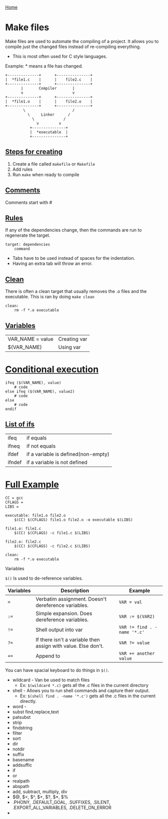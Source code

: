 [Home](../README.md#cc)

# Make files
Make files are used to automate the compiling of a project. It allows you to compile just the changed files instead of re-compiling everything.
- This is most often used for C style languages.

Example: * means a file has changed.
```
+--------------+      +---------------+
|  *file1.c    |      |    file2.c    |
+--------------+      +---------------+
       |       Compiler       |
       v                      v
+--------------+      +---------------+
|  *file1.o    |      |    file2.o    |
+--------------+      +---------------+
        \                     /
          \     Linker      /
            \             /
              v         v
           +---------------+
           |  *executable  |
           +---------------+
```

## [Steps for creating](#make-files)
1. Create a file called `makefile` or `Makefile`
1. Add rules
1. Run `make` when ready to compile

## [Comments](#make-files)
Comments start with #

## [Rules](#make-files)
If any of the dependencies change, then the commands are run to regenerate the target.

```
target: dependencies
	command
```

- Tabs have to be used instead of spaces for the indentation.
- Having an extra tab will throw an error.

## [Clean](#make-files)
There is often a clean target that usually removes the .o files and the executable. This is ran by doing `make clean`

```
clean:
    rm -f *.o executable
```

## [Variables](#make-files)

|                  |              |
|------------------|--------------|
| VAR_NAME = value | Creating var |
| $(VAR_NAME)      | Using var    |

# [Conditional execution](#make-files)

```
ifeq ($(VAR_NAME), value)
    # code
else ifeq ($(VAR_NAME), value2)
    # code
else
    # code
endif
```

## [List of ifs](#make-files)

|        |                                     |
|--------|-------------------------------------|
| ifeq   | if equals                           |
| ifneq  | if not equals                       |
| ifdef  | if a variable is defined(non-empty) |
| ifndef | if a variable is not defined        |

# [Full Example](#make-files)

```
CC = gcc
CFLAGS =
LIBS =

executable: file1.o file2.o
    $(CC) $(CFLAGS) file1.o file2.o -o executable $(LIBS)

file1.o: file1.c
    $(CC) $(CFLAGS) -c file1.c $(LIBS)

file2.o: file2.c
    $(CC) $(CFLAGS) -c file2.c $(LIBS)

clean:
    rm -f *.o executable

```

Variables

`$()` Is used to de-reference variables.

| Variables | Description                                                   | Example                     |
|-----------|---------------------------------------------------------------|-----------------------------|
| `=`       | Verbatim assignment. Doesn't dereference variables.           | `VAR = val`                 |
| `:=`      | Simple expansion. Does dereference variables.                 | `VAR := $(VAR2)`            |
| `!=`      | Shell output into var                                         | `VAR != find . -name '*.c'` |
| `?=`      | If there isn't a variable then assign with value. Else don't. | `VAR ?= value`              |
| `+=`      | Append to                                                     | `VAR += another value`      |

You can have spacial keyboard to do things in `$()`.
- wildcard - Van be used to match files
    - Ex: `$(wildcard *.c)` gets all the .c files in the current directory
- shell - Allows you to run shell commands and capture their output.
    - Ex: `$(shell find . -name '*.c')` gets all the .c files in the current directly.
- word - 
- subst find,replace,text
- patsubst
- strip
- findstring
- filter
- sort
- dir
- notdir
- suffix
- basename
- addsuffic
- if
- or
- realpath
- abspath
- add, subtract, multiply, div
- $@, $<, $^, $+, $?, $*, $%
- .PHONY, .DEFAULT_GOAL, .SUFFIXES, .SILENT, .EXPORT_ALL_VARIABLES, .DELETE_ON_ERROR
- 